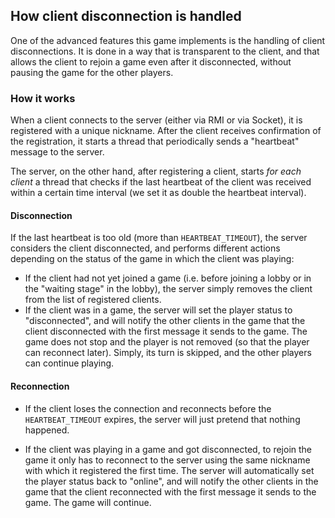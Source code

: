 ## How client disconnection is handled

One of the advanced features this game implements is the handling of client disconnections.
It is done in a way that is transparent to the client, and that allows the client
to rejoin a game even after it disconnected, without pausing the game for the other players.

### How it works

When a client connects to the server (either via RMI or via Socket), it is registered with a 
unique nickname. After the client receives confirmation of the registration, it starts
a thread that periodically sends a "heartbeat" message to the server.

The server, on the other hand, after registering a client, starts *for each client* a thread
that checks if the last heartbeat of the client was received within a certain time interval
(we set it as double the heartbeat interval). 

#### Disconnection
If the last heartbeat is too old (more than `HEARTBEAT_TIMEOUT`), the server
considers the client disconnected, and performs different actions depending on the status of the 
game in which the client was playing:
- If the client had not yet joined a game (i.e. before joining a lobby or in the "waiting stage"
  in the lobby), the server simply removes the client from the list of registered clients.
- If the client was in a game, the server will set the player status to "disconnected", and will notify the other
  clients in the game that the client disconnected with the first message it sends to the game. The game
  does not stop and the player is not removed (so that the player can reconnect later). Simply,
  its turn is skipped, and the other players can continue playing.

#### Reconnection
- If the client loses the connection and reconnects before the `HEARTBEAT_TIMEOUT` expires, the server will just
pretend that nothing happened.

- If the client was playing in a game and got disconnected, to rejoin the game it only has to
  reconnect to the server using the same nickname with which it registered the first time. The server
  will automatically set the player status back to "online", and will notify the other clients in the game 
  that the client reconnected with the first message it sends to the game. The game will continue.
